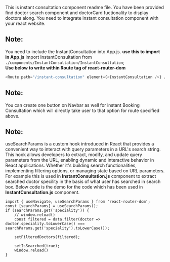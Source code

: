 This is instant consultation component readme file. You have been provided find doctor search component and doctorCard fuctionality to display doctors along. You need to integrate instant consultation component with your react website.

## Note:

You need to include the InstantConsultation into App.js.
**use this to import in App.js**
import InstantConsultation from `./components/InstantConsultation/InstantConsultation`;  
**Use below to write within Route tag of react-router-dom**
```js
<Route path="/instant-consultation" element={<InstantConsultation />} />
```
## Note:

You can create one button on Navbar as well for instant Booking Consultation which will directly take user to that option for route specified above.

## Note:

useSearchParams is a custom hook introduced in React that provides a convenient way to interact with query parameters in a URL's search string. This hook allows developers to extract, modify, and update query parameters from the URL, enabling dynamic and interactive behavior in React applications. Whether it's building search functionalities, implementing filtering options, or managing state based on URL parameters. For example this is used in **InstantConsultation.js** component to extract searched doctor specility in the basis of what user has searched in search box. Below code is the demo for the code which has been used in **InstantConsultation.js** component.

```
import { useNavigate, useSearchParams } from 'react-router-dom';
const [searchParams] = useSearchParams();
if (searchParams.get('speciality')) {
    // window.reload()
    const filtered = data.filter(doctor => doctor.speciality.toLowerCase() === searchParams.get('speciality').toLowerCase());

    setFilteredDoctors(filtered);

    setIsSearched(true);
    window.reload()
}
```
